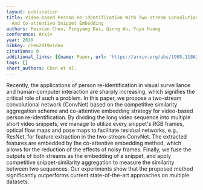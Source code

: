 ```yaml
---
layout: publication
title: Video-based Person Re-identification With Two-stream Convolutional Network
  And Co-attentive Snippet Embedding
authors: Peixian Chen, Pingyang Dai, Qiong Wu, Yuyu Huang
conference: Arxiv
year: 2019
bibkey: chen2019video
citations: 0
additional_links: [{name: Paper, url: 'https://arxiv.org/abs/1905.11862'}]
tags: []
short_authors: Chen et al.
---
```

Recently, the applications of person re-identification in visual surveillance
and human-computer interaction are sharply increasing, which signifies the
critical role of such a problem. In this paper, we propose a two-stream
convolutional network (ConvNet) based on the competitive similarity aggregation
scheme and co-attentive embedding strategy for video-based person
re-identification. By dividing the long video sequence into multiple short
video snippets, we manage to utilize every snippet's RGB frames, optical flow
maps and pose maps to facilitate residual networks, e.g., ResNet, for feature
extraction in the two-stream ConvNet. The extracted features are embedded by
the co-attentive embedding method, which allows for the reduction of the
effects of noisy frames. Finally, we fuse the outputs of both streams as the
embedding of a snippet, and apply competitive snippet-similarity aggregation to
measure the similarity between two sequences. Our experiments show that the
proposed method significantly outperforms current state-of-the-art approaches
on multiple datasets.